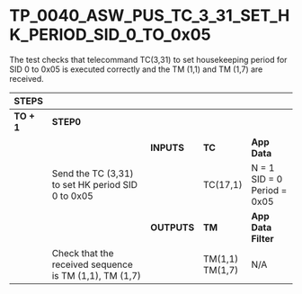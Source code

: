 
# TP_0040_ASW_PUS_TC_3_31_SET_HK_PERIOD_SID_0_TO_0x05

The test checks that telecommand TC(3,31) to set housekeeping period for SID 0
to 0x05 is executed correctly and the TM (1,1) and TM (1,7) are received.

| STEPS | | | | |
|-------|-|-|-|-|
| **TO + 1** | **STEP0** | | | |
| | | **INPUTS** | **TC** | **App Data** |
| | Send the TC (3,31) to set HK period SID 0 to 0x05  | | TC(17,1) | N = 1<br>SID = 0<br>Period = 0x05 |
| | | **OUTPUTS** | **TM** | **App Data Filter** |
| | Check that the received sequence is TM (1,1), TM (1,7) | | TM(1,1)<br>TM(1,7) | N/A |
